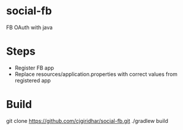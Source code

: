 social-fb
=========

FB OAuth with java

Steps
=====
- Register FB app
- Replace resources/application.properties with correct values from registered app

Build
=====
git clone https://github.com/cjgiridhar/social-fb.git
./gradlew build
